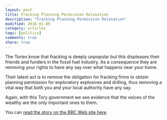 ```yaml
---
layout: post
title: Fracking Planning Permission Relaxation
description: "Fracking Planning Permission Relaxation"
modified: 2016-01-09
category: articles
tags: [politics]
comments: true
share: true
---
```


The Tories know that fracking is deeply unpopular but this displeases their friends and
funders in the fossil fuel industry. As a consequence they are removing your rights to
have any say over what happens near your home.

Their latest act is to remove the obligation for fracking firms to obtain planning
permission for exploratory explosives and drilling, thus removing a vital way that both
you and your local authority have any say.

Again, with this Tory government we see evidence that the voices of the wealthy are the
only important ones to them.

You can <a href="http://www.bbc.co.uk/news/uk-politics-35193788">read the story on
the BBC Web site here</a>.
